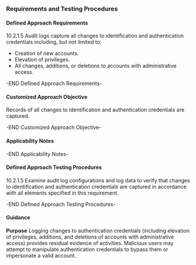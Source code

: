 ### Requirements and Testing Procedures

#### Defined Approach Requirements
10.2.1.5 Audit logs capture all changes to identification and authentication credentials including, but not limited to:
- Creation of new accounts.
- Elevation of privileges.
- All changes, additions, or deletions to accounts with administrative access.

-END Defined Approach Requirements- 
#### Customized Approach Objective
Records of all changes to identification and authentication credentials are captured.

-END Customized Approach Objective- 
#### Applicability Notes



-END Applicability Notes- 
#### Defined Approach Testing Procedures
10.2.1.5 Examine audit log configurations and log data to verify that changes to identification and authentication credentials are captured in accordance with all elements specified in this requirement.

-END Defined Approach Testing Procedures- 
#### Guidance
**Purpose**
Logging changes to authentication credentials (including elevation of privileges, additions, and deletions of accounts with administrative access) provides residual evidence of activities.
Malicious users may attempt to manipulate authentication credentials to bypass them or impersonate a valid account.